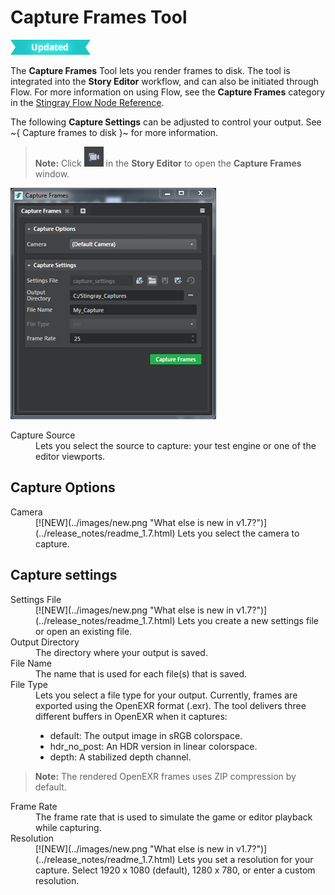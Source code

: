 # Capture Frames Tool

![UPDATED](../images/updated.png)

The **Capture Frames** Tool lets you render frames to disk. The tool is integrated into the **Story Editor** workflow, and can also be initiated through Flow. For more information on using Flow, see the **Capture Frames** category in the [Stingray Flow Node Reference](../../flow_ref/index.html).

The following **Capture Settings** can be adjusted to control your output. See ~{ Capture frames to disk }~ for more information.

> **Note:** Click ![](../images/icon_capture_frame.png) in the **Story Editor** to open the **Capture Frames** window.

![](../images/capture_settings.png)

<dl>

<dt>Capture Source</dt>
<dd>Lets you select the source to capture: your test engine or one of the editor viewports.</dd>
</dl>

## Capture Options
<dl>

<dt>Camera</dt>
<dd>[![NEW](../images/new.png "What else is new in v1.7?")](../release_notes/readme_1.7.html) Lets you select the camera to capture. </dd>

</dl>

## Capture settings
<dl>

<dt>Settings File</dt>
<dd>[![NEW](../images/new.png "What else is new in v1.7?")](../release_notes/readme_1.7.html) Lets you create a new settings file or open an existing file.</dd>

<dt>Output Directory</dt>
<dd>The directory where your output is saved.</dd>

<dt>File Name</dt>
<dd>The name that is used for each file(s) that is saved.</dd>

<dt>File Type</dt>
<dd>Lets you select a file type for your output. Currently, frames are exported using the OpenEXR format (.exr). The tool delivers three different buffers in OpenEXR when it captures:

-   default: The output image in sRGB colorspace.
-   hdr_no_post: An HDR version in linear colorspace.
-   depth: A stabilized depth channel.</dd>

> **Note:** The rendered OpenEXR frames uses ZIP compression by default.

<dt>Frame Rate</dt>
<dd>The frame rate that is used to simulate the game or editor playback while capturing.</dd>

<dt>Resolution</dt>
<dd>[![NEW](../images/new.png "What else is new in v1.7?")](../release_notes/readme_1.7.html) Lets you set a resolution for your capture. Select 1920 x 1080 (default), 1280 x 780, or enter a custom resolution.</dd>
